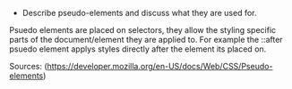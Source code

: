 * Describe pseudo-elements and discuss what they are used for. 

Psuedo elements are placed on selectors, they allow the styling specific parts of the document/element they are applied to.
For example the ::after psuedo element applys styles directly after the element its placed on.

Sources: (https://developer.mozilla.org/en-US/docs/Web/CSS/Pseudo-elements)